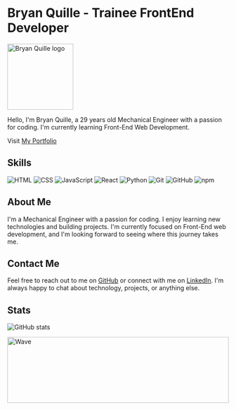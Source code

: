 # Bryan Quille - Trainee FrontEnd Developer

<img src="https://github.com/bryanquille.png" alt="Bryan Quille logo" width="150" height="150" />

Hello, I'm Bryan Quille, a 29 years old Mechanical Engineer with a passion for coding. I'm currently learning Front-End Web Development. 

Visit [My Portfolio](https://bryanquille.netlify.app/)

## Skills

![HTML](https://img.shields.io/badge/-HTML-orange?style=flat-square&logo=html5&logoColor=white)
![CSS](https://img.shields.io/badge/-CSS-blue?style=flat-square&logo=css3&logoColor=white)
![JavaScript](https://img.shields.io/badge/-JavaScript-yellow?style=flat-square&logo=javascript&logoColor=white)
![React](https://img.shields.io/badge/-React-blue?style=flat-square&logo=react&logoColor=white)
![Python](https://img.shields.io/badge/-Python-green?style=flat-square&logo=python&logoColor=white)
![Git](https://img.shields.io/badge/-Git-red?style=flat-square&logo=git&logoColor=white)
![GitHub](https://img.shields.io/badge/-GitHub-gray?style=flat-square&logo=github&logoColor=white)
![npm](https://img.shields.io/badge/-npm-red?style=flat-square&logo=npm&logoColor=white)

## About Me

I'm a Mechanical Engineer with a passion for coding. I enjoy learning new technologies and building projects. I'm currently focused on Front-End web development, and I'm looking forward to seeing where this journey takes me.

## Contact Me

Feel free to reach out to me on [GitHub](https://github.com/bryanquille) or connect with me on [LinkedIn](https://www.linkedin.com/in/bryan-patricio-quille-torres-996aa217b/). I'm always happy to chat about technology, projects, or anything else.

## Stats

![GitHub stats](https://github-readme-stats.vercel.app/api?username=bryanquille&show_icons=true&theme=tokyonight)

<img src="https://capsule-render.vercel.app/api?type=waving&height=150&color=C9A4F8&section=footer&reversal=false" alt="Wave" width="100%" height="150"/>
